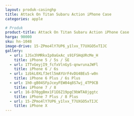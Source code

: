 ```yaml
---
layout: produk-casinghp
title: Attack On Titan Subaru Action iPhone Case
categories: apple

# Produk
product-title: Attack On Titan Subaru Action iPhone Case
harga: 90000
sku: hn-1048
image-drive: 15-ZPmo4lY7UP6_y1lvx_T7UXGO5xTIJC
gallery:
  - url: 1JSx3hMRkxIp0aGxAc_s91FSHqURcMe_H
    title: iPhone 5 / 5s / SE
  - url: 1TTvGeyjI9_fcfxVlnGyS-qnwrunaJWFl
    title: iPhone 6 / 6s
  - url: 1zbkL0XLf3etl5mAYUrF4vDU4BEu5-w0n
    title: iPhone 6 Plus / 6s Plus
  - url: 1h0-gB04SFpJceyFEW04q8S7wj_4TP9CB
    title: iPhone 7 / 8
  - url: 16-D70ggBmx1F1E6Z19pgC9bWTA8jggtc
    title: iPhone 7 Plus / 8 Plus
  - url: 15-ZPmo4lY7UP6_y1lvx_T7UXGO5xTIJC
    title: iPhone X
---
```

